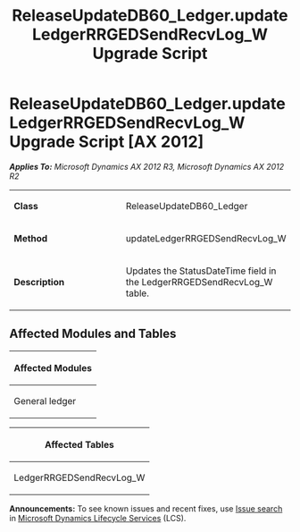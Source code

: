 ﻿---
title: ReleaseUpdateDB60_Ledger.updateLedgerRRGEDSendRecvLog_W Upgrade Script
TOCTitle: ReleaseUpdateDB60_Ledger.updateLedgerRRGEDSendRecvLog_W Upgrade Script
ms:assetid: e1667a9e-7333-c38f-bd76-baabed869e47
ms:mtpsurl: https://msdn.microsoft.com/en-us/library/JJ737315(v=AX.60)
ms:contentKeyID: 49711757
ms.date: 05/18/2015
mtps_version: v=AX.60
---

# ReleaseUpdateDB60\_Ledger.updateLedgerRRGEDSendRecvLog\_W Upgrade Script [AX 2012]


_**Applies To:** Microsoft Dynamics AX 2012 R3, Microsoft Dynamics AX 2012 R2_

<table>
<colgroup>
<col style="width: 50%" />
<col style="width: 50%" />
</colgroup>
<tbody>
<tr class="odd">
<td><p><strong>Class</strong></p></td>
<td><p>ReleaseUpdateDB60_Ledger</p></td>
</tr>
<tr class="even">
<td><p><strong>Method</strong></p></td>
<td><p>updateLedgerRRGEDSendRecvLog_W</p></td>
</tr>
<tr class="odd">
<td><p><strong>Description</strong></p></td>
<td><p>Updates the StatusDateTime field in the LedgerRRGEDSendRecvLog_W table.</p></td>
</tr>
</tbody>
</table>


## Affected Modules and Tables

<table>
<colgroup>
<col style="width: 100%" />
</colgroup>
<thead>
<tr class="header">
<th><p>Affected Modules</p></th>
</tr>
</thead>
<tbody>
<tr class="odd">
<td><p>General ledger</p></td>
</tr>
</tbody>
</table>


<table>
<colgroup>
<col style="width: 100%" />
</colgroup>
<thead>
<tr class="header">
<th><p>Affected Tables</p></th>
</tr>
</thead>
<tbody>
<tr class="odd">
<td><p>LedgerRRGEDSendRecvLog_W</p></td>
</tr>
</tbody>
</table>

  
**Announcements:** To see known issues and recent fixes, use [Issue search](http://go.microsoft.com/fwlink/?linkid=389258) in [Microsoft Dynamics Lifecycle Services](http://go.microsoft.com/fwlink/?linkid=306505) (LCS).

